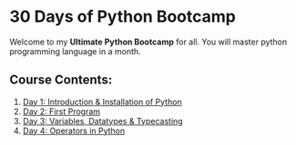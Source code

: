 # 30 Days of Python Bootcamp

Welcome to my **Ultimate Python Bootcamp** for all. You will master python programming language in a month.

## Course Contents:
1. [Day 1: Introduction & Installation of Python](/day01/)
2. [Day 2: First Program](/day02/)
3. [Day 3: Variables, Datatypes & Typecasting](/day03/)
4. [Day 4: Operators in Python](/day04/)